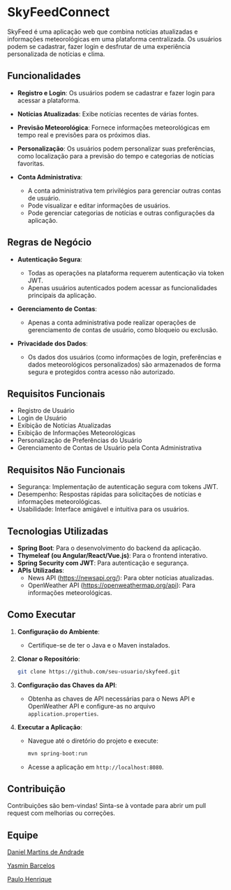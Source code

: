 # SkyFeedConnect

SkyFeed é uma aplicação web que combina notícias atualizadas e informações meteorológicas em uma plataforma centralizada. Os usuários podem se cadastrar, fazer login e desfrutar de uma experiência personalizada de notícias e clima.

## Funcionalidades

- **Registro e Login**: Os usuários podem se cadastrar e fazer login para acessar a plataforma.

- **Notícias Atualizadas**: Exibe notícias recentes de várias fontes.

- **Previsão Meteorológica**: Fornece informações meteorológicas em tempo real e previsões para os próximos dias.

- **Personalização**: Os usuários podem personalizar suas preferências, como localização para a previsão do tempo e categorias de notícias favoritas.

- **Conta Administrativa**:
  - A conta administrativa tem privilégios para gerenciar outras contas de usuário.
  - Pode visualizar e editar informações de usuários.
  - Pode gerenciar categorias de notícias e outras configurações da aplicação.

## Regras de Negócio

- **Autenticação Segura**:
  - Todas as operações na plataforma requerem autenticação via token JWT.
  - Apenas usuários autenticados podem acessar as funcionalidades principais da aplicação.

- **Gerenciamento de Contas**:
  - Apenas a conta administrativa pode realizar operações de gerenciamento de contas de usuário, como bloqueio ou exclusão.

- **Privacidade dos Dados**:
  - Os dados dos usuários (como informações de login, preferências e dados meteorológicos personalizados) são armazenados de forma segura e protegidos contra acesso não autorizado.

## Requisitos Funcionais

- Registro de Usuário
- Login de Usuário
- Exibição de Notícias Atualizadas
- Exibição de Informações Meteorológicas
- Personalização de Preferências do Usuário
- Gerenciamento de Contas de Usuário pela Conta Administrativa

## Requisitos Não Funcionais

- Segurança: Implementação de autenticação segura com tokens JWT.
- Desempenho: Respostas rápidas para solicitações de notícias e informações meteorológicas.
- Usabilidade: Interface amigável e intuitiva para os usuários.

## Tecnologias Utilizadas

- **Spring Boot**: Para o desenvolvimento do backend da aplicação.
- **Thymeleaf (ou Angular/React/Vue.js)**: Para o frontend interativo.
- **Spring Security com JWT**: Para autenticação e segurança.
- **APIs Utilizadas**:
  - News API (https://newsapi.org/): Para obter notícias atualizadas.
  - OpenWeather API (https://openweathermap.org/api): Para informações meteorológicas.

## Como Executar

1. **Configuração do Ambiente**:
   - Certifique-se de ter o Java e o Maven instalados.

2. **Clonar o Repositório**:
   ```bash
   git clone https://github.com/seu-usuario/skyfeed.git
   ```

3. **Configuração das Chaves da API**:
   - Obtenha as chaves de API necessárias para o News API e OpenWeather API e configure-as no arquivo `application.properties`.

4. **Executar a Aplicação**:
   - Navegue até o diretório do projeto e execute:
     ```bash
     mvn spring-boot:run
     ```
   - Acesse a aplicação em `http://localhost:8080`.

## Contribuição

Contribuições são bem-vindas! Sinta-se à vontade para abrir um pull request com melhorias ou correções.

## Equipe

[Daniel Martins de Andrade](https://github.com/Danielmadr)

[Yasmin Barcelos](https://www.linkedin.com/in/yasminbarcelos/)

[Paulo Henrique](https://www.linkedin.com/in/paulo-henrique-3999341b8/)

